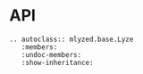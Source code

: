 # API

```{eval-rst}
.. autoclass:: mlyzed.base.Lyze
   :members:
   :undoc-members:
   :show-inheritance:
```
